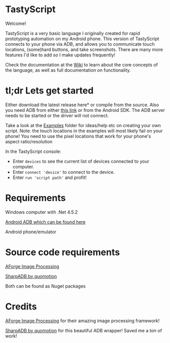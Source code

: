 # TastyScript
Welcome!

TastyScript is a very basic language I originally created for rapid prototyping automation on my Android phone. This version of TastyScript connects to your phone via ADB, and allows you to communicate touch locations, (some)hard buttons, and take screenshots. There are many more features I'd like to add so I make updates frequently!

Check the documentation at the [Wiki](../../Wiki) to learn about the core concepts of the language, as well as full documentation on functionality.

# tl;dr Lets get started
Either download the latest release here* or compile from the source. Also you need ADB from either [this link](https://developer.android.com/studio/releases/platform-tools.html) or from the Android SDK. The ADB server needs to be started or the driver will not connect.

Take a look at the [Examples](/Examples) folder for ideas/help etc on creating your own script. Note: the touch locations in the examples will most likely fail on your phone! You need to use the pixel locations that work for your phone's aspect ratio/resolution

In the TastyScript console:
* Enter `devices` to see the current list of devices connected to your computer.
* Enter `connect 'device'` to connect to the device.
* Enter `run 'script path'` and profit!

# Requirements
Windows computer with .Net 4.5.2

[Android ADB which can be found here](https://developer.android.com/studio/releases/platform-tools.html)

Android phone/emulator

# Source code requirements
[AForge Image Processing](https://github.com/andrewkirillov/AForge.NET)

[SharpADB by quomotion](https://github.com/quamotion/madb)

Both can be found as Nuget packages

# Credits
[AForge Image Processing](https://github.com/andrewkirillov/AForge.NET) for their amazing image processing framework!

[SharpADB by quomotion](https://github.com/quamotion/madb) for this beautiful ADB wrapper! Saved me a *ton* of work!
